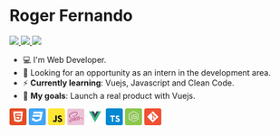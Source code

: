 # Roger Fernando

<a href="https://www.linkedin.com/in/roger-luiz/" >
  <img src="https://img.shields.io/static/v1?label=&message=Roger%20Fernando&color=431899&style=flat-square&logo=linkedin&logoColor=white"/>
</a>

<a href="mailto:rogerfernandoluiz@gmail.com" >
  <img src="https://img.shields.io/static/v1?label=&message=rogerfernandoluiz@gmail.com&color=431899&style=flat-square&logo=gmail&logoColor=white"/>
</a>

<a href="https://twitter.com/rogerluizz" >
  <img src="https://img.shields.io/static/v1?label=&message=@rogerluizz&color=431899&style=flat-square&logo=twitter&logoColor=white"/>
</a>

- :computer: I'm Web Developer.
- :eyes: Looking for an opportunity as an intern in the development area.
- :zap: __Currently learning__: Vuejs, Javascript and Clean Code.
- :rocket: __My goals__: Launch a real product with Vuejs.

<p align="left">
  <img src="assets/html.svg" width="30" height="30"/>
  <img src="assets/css.svg" width="30" height="30"/>
  <img src="assets/javascript.svg" width="30" height="30"/>
  <img src="assets/sass.png" width="30" height="30"/>
  <img src="assets/vuejs.svg" width="30" height="30"/>
  <img src="assets/typescript.svg" width="30" height="30"/>
  <img src="assets/node.svg" width="30" height="30"/>
  <img src="assets/git.svg" width="30" height="30"/>
</p>
